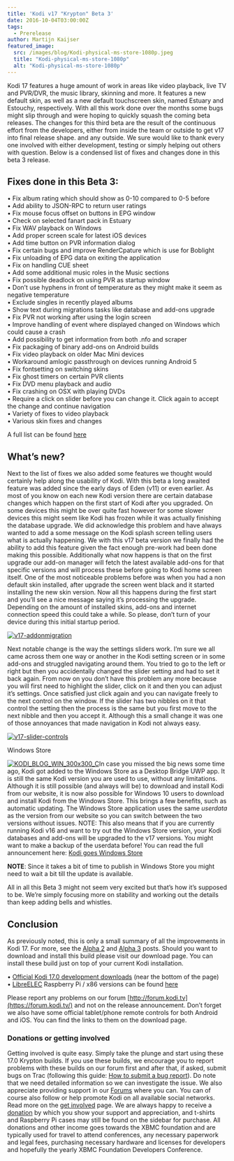 ```yaml
---
title: 'Kodi v17 "Krypton" Beta 3'
date: 2016-10-04T03:00:00Z
tags:
  - Prerelease
author: Martijn Kaijser
featured_image:
  src: /images/blog/Kodi-physical-ms-store-1080p.jpeg
  title: "Kodi-physical-ms-store-1080p"
  alt: "Kodi-physical-ms-store-1080p"
---
```


Kodi 17 features a huge amount of work in areas like video playback, live TV and PVR/DVR, the music library, skinning and more. It features a new default skin, as well as a new default touchscreen skin, named Estuary and Estouchy, respectively. With all this work done over the months some bugs might slip through and were hoping to quickly squash the coming beta releases. The changes for this third beta are the result of the continuous effort from the developers, either from inside the team or outside to get v17 into final release shape. and any outside. We sure would like to thank every one involved with either development, testing or simply helping out others with question. Below is a condensed list of fixes and changes done in this beta 3 release.

## Fixes done in this Beta 3:

• Fix album rating which should show as 0-10 compared to 0-5 before  
 • Add ability to JSON-RPC to return user ratings  
 • Fix mouse focus offset on buttons in EPG window  
 • Check on selected fanart pack in Estuary  
 • Fix WAV playback on Windows  
 • Add proper screen scale for latest iOS devices  
 • Add time button on PVR information dialog  
 • Fix certain bugs and improve RenderCpature which is use for Boblight  
 • Fix unloading of EPG data on exiting the application  
 • Fix on handling CUE sheet  
 • Add some additional music roles in the Music sections  
 • Fix possible deadlock on using PVR as startup window  
 • Don’t use hyphens in front of temperature as they might make it seem as negative temperature  
 • Exclude singles in recently played albums  
 • Show text during migrations tasks like database and add-ons upgrade  
 • Fix PVR not working after using the login screen  
 • Improve handling of event where displayed changed on Windows which could cause a crash  
 • Add possibility to get information from both .nfo and scraper  
 • Fix packaging of binary add-ons on Android builds  
 • Fix video playback on older Mac Mini devices  
 • Workaround amlogic passthrough on devices running Android 5  
 • Fix fontsetting on switching skins  
 • Fix ghost timers on certain PVR clients  
 • Fix DVD menu playback and audio  
 • Fix crashing on OSX with playing DVDs  
 • Require a click on slider before you can change it. Click again to accept the change and continue navigation  
 • Variety of fixes to video playback  
 • Various skin fixes and changes

A full list can be found [here](https://github.com/xbmc/xbmc/pulls?q=is%3Apr+milestone%3A%22Krypton+17.0-beta3%22+is%3Aclosed)

## What’s new?

Next to the list of fixes we also added some features we thought would certainly help along the usability of Kodi. With this beta a long awaited feature was added since the early days of Eden (v11) or even earlier. As most of you know on each new Kodi version there are certain database changes which happen on the first start of Kodi after you upgraded. On some devices this might be over quite fast however for some slower devices this might seem like Kodi has frozen while it was actually finishing the database upgrade. We did acknowledge this problem and have always wanted to add a some message on the Kodi splash screen telling users what is actually happening. We with this v17 beta version we finally had the ability to add this feature given the fact enough pre-work had been done making this possible. Additionally what now happens is that on the first upgrade our add-on manager will fetch the latest available add-ons for that specific versions and will process these before going to Kodi home screen itself. One of the most noticeable problems before was when you had a non default skin installed, after upgrade the screen went black and it started installing the new skin version. Now all this happens during the first start and you’ll see a nice message saying it’s processing the upgrade. Depending on the amount of installed skins, add-ons and internet connection speed this could take a while. So please, don’t turn of your device during this initial startup period.

[![v17-addonmigration](/images/blog/v17-addonmigration-800x450.jpeg)](/images/blog/v17-addonmigration.jpeg)

Next notable change is the way the settings sliders work. I’m sure we all came across them one way or another in the Kodi setting screen or in some add-ons and struggled navigating around them. You tried to go to the left or right but then you accidentally changed the slider setting and had to set it back again. From now on you don’t have this problem any more because you will first need to highlight the slider, click on it and then you can adjust it’s settings. Once satisfied just click again and you can navigate freely to the next control on the window. If the slider has two nibbles on it that control the setting then the process is the same but you first move to the next nibble and then you accept it. Although this a small change it was one of those annoyances that made navigation in Kodi not always easy.

[![v17-slider-controls](/images/blog/v17-slider-controls-800x450.jpeg)](/images/blog/v17-slider-controls.jpeg)

Windows Store

[![KODI_BLOG_WIN_300x300_C](/images/blog/KODI_BLOG_WIN_300x300_C-160x160.jpeg)](href=https://www.microsoft.com/store/apps/kodi/9nblggh4t892?cid=koditvlin)In case you missed the big news some time ago, Kodi got added to the Windows Store as a Desktop Bridge UWP app. It is still the same Kodi version you are used to use, without any limitations. Although it is still possible (and always will be) to download and install Kodi from our website, it is now also possible for Windows 10 users to download and install Kodi from the Windows Store. This brings a few benefits, such as automatic updating. The Windows Store application uses the same _userdata_ as the version from our website so you can switch between the two versions without issues. NOTE: This also means that if you are currently running Kodi v16 and want to try out the Windows Store version, your Kodi databases and add-ons will be upgraded to the v17 versions. You might want to make a backup of the userdata before! You can read the full announcement here: [Kodi goes Windows Store](/article/kodi-goes-windows-store)

**NOTE**: Since it takes a bit of time to publish in Windows Store you might need to wait a bit till the update is available.

All in all this Beta 3 might not seem very excited but that’s how it’s supposed to be. We’re simply focusing more on stability and working out the details than keep adding bells and whistles.

## Conclusion

As previously noted, this is only a small summary of all the improvements in Kodi 17. For more, see the [Alpha 2](/article/kodi-v17-krypton-alpha-2 "Kodi v17 “Krypton” Alpha 2") and [Alpha 3](/article/kodi-v17-krypton-alpha-3 "Kodi v17 “Krypton” Alpha 3") posts. Should you want to download and install this build please visit our download page. You can install these build just on top of your current Kodi installation.

• [Official Kodi 17.0 development downloads](/download) (near the bottom of the page)  
 • [LibreELEC](https://libreelec.tv/downloads/) Raspberry Pi / x86 versions can be found [here](https://libreelec.tv/downloads/)

Please report any problems on our forum [http://forum.kodi.tv](https://forum.kodi.tv/) and not on the release announcement. Don’t forget we also have some official tablet/phone remote controls for both Android and iOS. You can find the links to them on the download page.

### Donations or getting involved

Getting involved is quite easy. Simply take the plunge and start using these 17.0 Krypton builds. If you use these builds, we encourage you to report problems with these builds on our forum first and after that, if asked, submit bugs on Trac (following this guide: [How to submit a bug report](https://kodi.wiki/view/HOW-TO:Submit_a_bug_report)). Do note that we need detailed information so we can investigate the issue. We also appreciate providing support in our [Forums](https://forum.kodi.tv/ "Kodi Forums") where you can. You can of course also follow or help promote Kodi on all available social networks. Read more on the [get involved](/get-involved) page. We are always happy to receive a [donation](/contribute/donate "Donate") by which you show your support and appreciation, and t-shirts and Raspberry Pi cases may still be found on the sidebar for purchase. All donations and other income goes towards the XBMC foundation and are typically used for travel to attend conferences, any necessary paperwork and legal fees, purchasing necessary hardware and licenses for developers and hopefully the yearly XBMC Foundation Developers Conference.
